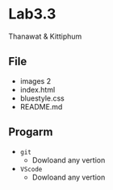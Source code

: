 # Lab3.3

Thanawat & Kittiphum

## File
- images 2
- index.html
- bluestyle.css
- README.md

## Progarm
- ``git``
  - Dowloand any vertion
- ``VScode``
  - Dowloand any vertion
